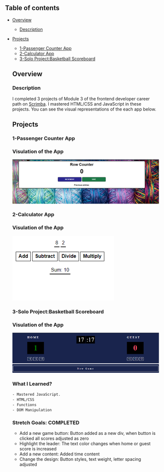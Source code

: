 ## Table of contents

- [Overview](#overview)
  - [Description](#description)
- [Projects](#projects)
  - [1-Passenger Counter App](#passenger-counter)
  - [2-Calculator App](#calculator)
  - [3-Solo Project:Basketball Scoreboard](#solo-project-basketball-scoreboard)
  
  ## Overview
  ### Description
  I completed 3 projects of Module 3 of the frontend developer career path on [Scrimba](https://scrimba.com/learn/frontend/solo-project-basketball-scoreboard-cz9adVfP). I mastered HTML/CSS and JavaScript in these projects. 
  You can see the visual representations of the each app below.
  
  ## Projects
  ### 1-Passenger Counter App
  ### Visulation of the App 

    ![image](./1-passenger-counter/passenger.png)
    
  ### 2-Calculator App
  ### Visulation of the App 

    ![image](./2-calculator-challenge/calculator.png)
    
  ### 3-Solo Project:Basketball Scoreboard
  ### Visulation of the App 

    ![image](./solo-project-basketball-scoreboard/solo-project.png)
 
  ### What I Learned?
  ```bash
  - Mastered JavaScript.
  - HTML/CSS
  - Functions
  - DOM Manipulation
  
  ```


  ### Stretch Goals: COMPLETED

  - Add a new game button: Button added as a new div, when button is clicked all scores adjusted as zero
  - Highlight the leader: The text color changes when home or guest score is increased
  - Add a new content: Added time content
  - Change the design: Button styles, text weight, letter spacing adjusted

